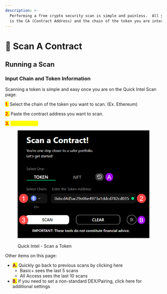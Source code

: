 ```yaml
---
description: >-
  Performing a free crypto security scan is simple and painless.  All you need
  is the CA (Contract Address) and the chain of the token you are interested in.
---
```


# 🔌 Scan A Contract

## Running a Scan

### Input Chain and Token Information

Scanning a token is simple and easy once you are on the Quick Intel Scan page.

&#x20;<mark style="color:red;">**1.**</mark> Select the chain of the token you want to scan. (Ex. Ethereum)

&#x20;<mark style="color:red;">**2.**</mark> Paste the contract address you want to scan.

&#x20;<mark style="color:red;">**3.**</mark> <mark style="color:yellow;">Select SCAN!</mark>

<figure><img src="../../.gitbook/assets/Scanner_Scan_01.png" alt=""><figcaption><p>Quick Intel - Scan a Token</p></figcaption></figure>



&#x20;Other items on this page:

* <mark style="color:purple;">**A.**</mark> Quickly go back to previous scans by clicking here
  * Basic+ sees the last 5 scans
  * All Access sees the last 10 scans
* <mark style="color:purple;">**B.**</mark>  If you need to set a non-standard DEX/Pairing, click here for additional settings


